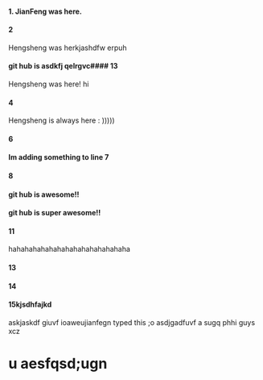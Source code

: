 #### 1. JianFeng was here.
#### 2
Hengsheng was herkjashdfw erpuh
#### git hub is asdkfj qelrgvc#### 13
Hengsheng was here! hi
#### 4
Hengsheng is always here : )))))
#### 6
####  Im adding something to line 7
#### 8
#### git hub is awesome!!
#### git hub is super awesome!!
#### 11
hahahahahahahahahahahahahahaha
#### 13
#### 14
#### 15kjsdhfajkd
askjaskdf giuvf
ioaweujianfegn typed this
;o asdjgadfuvf
a sugq phhi guys xcz
# u aesfqsd;ugn